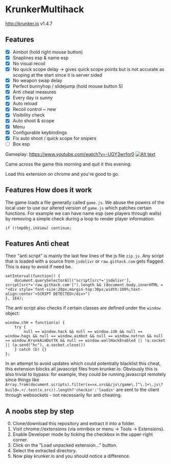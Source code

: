 # KrunkerMultihack
http://krunker.io v1.4.7

## Features
- [x] Aimbot (hold right mouse button)
- [x] Snaplines esp & name esp
- [x] No visual recoil
- [x] No quick scope delay -> gives quick scope points but is not accurate as scoping at the start since it is server sided
- [x] No weapon swap delay
- [x] Perfect bunnyhop / slidejump (hold mouse button 5)
- [x] Anti cheat measures
- [x] Every day is sunny
- [x] Auto reload
- [x] Recoil control ~ new
- [x] Visibility check
- [x] Auto shoot & scope
- [x] Menu
- [x] Configurable keybindings
- [x] Fix auto shoot / quick scope for snipers
- [ ] Box esp

Gameplay: https://www.youtube.com/watch?v=-UGY3wrfor0
[![Alt text](https://github.com/hrt/KrunkerMultihack/blob/master/screenshot.png?raw=true)](https://www.youtube.com/watch?v=-UGY3wrfor0)


Came across the game this morning and quit it this evening: 


Load this extension on chrome and you're good to go.

## Features How does it work
The game loads a file generally called ```game.js```. We abuse the powers of the local user to use our altered version of ```game.js``` which patches certain functions. For example we can have name esp (see players through walls) by removing a simple check during a loop to render player information:

```if (!tmpObj.inView) continue;```

## Features Anti cheat
Their "anti script" is mainly the last few lines of the js file ```zip.js```. Any script that is loaded with a source from ```jsdelivr``` or ```raw.githack.com``` gets flagged. This is easy to avoid if need be.

```
setInterval(function() {
    document.querySelectorAll("script[src*='jsdelivr'], script[src*='raw.githack.com']").length && (document.body.innerHTML = "<div style='font-size:28px;margin-top:30px;width:100%;text-align:center'>SCRIPT DETECTED</div>")
}, 1E4);
```


The anti script also checks if certain classes are defined under the ```window``` object:

```
window.chH = function(a) {
    try {
        null == window.hack && null == window.iUb && null == window.hags && null == window.aimbot && null == window.nxtrun && null == window.KrunkAimDotTK && null == window.wallHackEnabled || !a.socket || (a.send("hc"), a.socket.close())
    } catch (b) {}
};
```

In an attempt to avoid updates which could potentially blacklist this cheat, this extension blocks all javascript files from krunker.io. Obviously this is also trivial to bypass: for example, they could be running javascript remotely since things like ```Array.from(document.scripts).filter(x=>x.src&&/js\/game\.[^\.]+\.js\?build=.+/.test(x.src)).length?'checkin':'loadin'``` are sent to the client through websockets - not necessarily for anti cheating.


## A noobs step by step
0. Clone/download this repository and extract it into a folder.
1. Visit chrome://extensions (via omnibox or menu -> Tools -> Extensions).
2. Enable Developer mode by ticking the checkbox in the upper-right corner.
3. Click on the "Load unpacked extension..." button.
4. Select the extracted directory.
5. Now play krunker.io and you should notice a difference.
